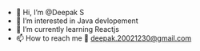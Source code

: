 - 👋 Hi, I’m @Deepak S
- 👀 I’m interested in Java devlopement
- 🌱 I’m currently learning Reactjs
- 📫 How to reach me  📧 deepak.20021230@gmail.com

